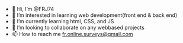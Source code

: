 - 👋 Hi, I’m @FRJ74
- 👀 I’m interested in learning web development(front end & back end)
- 🌱 I’m currently learning html, CSS, and JS
- 💞️ I’m looking to collaborate on any webbased projects
- 📫 How to reach me fr.online.surveys@gmail.com

<!---
FRJ74/FRJ74 is a ✨ special ✨ repository because its `README.md` (this file) appears on your GitHub profile.
You can click the Preview link to take a look at your changes.
--->
